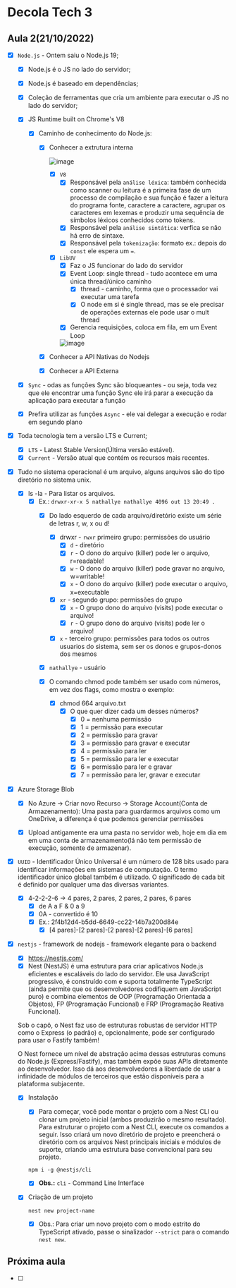# Decola Tech 3

## Aula 2(21/10/2022)
- [x] `Node.js` -  Ontem saiu o Node.js 19;
  - [x] Node.js é o JS no lado do servidor;
  - [x] Node.js é baseado em dependências;
  - [x] Coleção de ferramentas que cria um ambiente para executar o JS no lado do servidor;
  - [x] JS Runtime built on Chrome's V8

    - [x] Caminho de conhecimento do Node.js:
      - [x] Conhecer a extrutura interna

        ![image](https://user-images.githubusercontent.com/86172286/196953179-07daae4a-8717-4fef-830f-5bb545870550.png)

        - [x] `V8`
          - [x] Responsável pela `análise léxica`: também conhecida como scanner ou leitura é a primeira fase de um processo de compilação e sua função é fazer a leitura do programa fonte, caractere a caractere, agrupar os caracteres em lexemas e produzir uma sequência de símbolos léxicos conhecidos como tokens.
          - [x] Responsável pela `análise sintática`: verfica se não há erro de sintaxe.
          - [x] Responsável pela `tokenização`: formato ex.: depois do `const` ele espera um `=`.

        - [x] `LibUV`
          - [x] Faz o JS funcionar do lado do servidor
          - [x] Event Loop: single thread - tudo acontece em uma única thread/único caminho
            - [x] thread - caminho, forma que o processador vai executar uma tarefa
            - [x] O node em si é single thread, mas se ele precisar de operações externas ele pode usar o mult thread
          - [x] Gerencia requisições, coloca em fila, em um Event Loop

          ![image](https://user-images.githubusercontent.com/86172286/196953236-b76a3f9b-a3f3-4aa3-9544-bf4ecd27c3ee.png)

      - [x] Conhecer a API Nativas do Nodejs
      - [x] Conhecer a API Externa

  - [x] `Sync` - odas as funções Sync são bloqueantes - ou seja, toda vez que ele encontrar uma função Sync ele irá parar a execução da aplicação para executar a função
  - [x] Prefira utilizar as funções `Async` - ele vai delegar a execução e rodar em segundo plano

- [x] Toda tecnologia tem a versão LTS e Current;
  - [x] `LTS` - Latest Stable Version(Última versão estável).
  - [x] `Current` - Versão atual que contém os recursos mais recentes.

- [x] Tudo no sistema operacional é um arquivo, alguns arquivos são do tipo diretório no sistema unix.
  - [x] ls -la - Para listar os arquivos.
    - [x] Ex.: `drwxr-xr-x 5 nathallye nathallye 4096 out 13 20:49 .`
      - [x] Do lado esquerdo de cada arquivo/diretório existe um série de letras r, w, x ou d!
        - [x] drwxr - `rwxr` primeiro grupo: permissões do usuário
          - [x] `d` - diretório
          - [x] `r` - O dono do arquivo (killer) pode ler o arquivo, r=readable!
          - [x] `w` - O dono do arquivo (killer) pode gravar no arquivo, w=writable!
          - [x] `x` - O dono do arquivo (killer) pode executar o arquivo, x=executable

        - [x] `xr` - segundo grupo: permissões do grupo
          - [x] `x` - O grupo dono do arquivo (visits) pode executar o arquivo!
          - [x] `r` - O grupo dono do arquivo (visits) pode ler o arquivo!

        - [x] `x` - terceiro grupo: permissões para todos os outros usuarios do sistema, sem ser os donos e grupos-donos dos mesmos

      - [x] `nathallye` - usuário

      - [x] O comando chmod pode também ser usado com números, em vez dos flags, como mostra o exemplo:
        - [x] chmod 664 arquivo.txt
          - [x] O que quer dizer cada um desses números?
            - [x] 0 = nenhuma permissão
            - [x] 1 = permissão para executar
            - [x] 2 = permissão para gravar
            - [x] 3 = permissão para gravar e executar
            - [x] 4 = permissão para ler
            - [x] 5 = permissão para ler e executar
            - [x] 6 = permissão para ler e gravar
            - [x] 7 = permissão para ler, gravar e executar

- [x] Azure Storage Blob
  - [x] No Azure -> Criar novo Recurso -> Storage Account(Conta de Armazenamento): Uma pasta para guardarmos arquivos como um OneDrive, a diferença é que podemos gerenciar permissões

  - [x] Upload antigamente era uma pasta no servidor web, hoje em dia em em uma conta de armazenamento(lá não tem permissão de execução, somente de armazenar).

- [x] `UUID` - Identificador Único Universal é um número de 128 bits usado para identificar informações em sistemas de computação. O termo identificador único global também é utilizado. O significado de cada bit é definido por qualquer uma das diversas variantes.
  - [x] 4-2-2-2-6 -> 4 pares, 2 pares, 2 pares, 2 pares, 6 pares
    - [x] de A a F & 0 a 9
    - [x] 0A - convertido é 10
    - [x] Ex.: 2f4b12d4-b5dd-6649-cc22-14b7a200d84e
      - [x]    [4 pares]-[2 pares]-[2 pares]-[2 pares]-[6 pares]

- [x] `nestjs` - framework de nodejs - framework elegante para o backend
  - [x] https://nestjs.com/
  - [x] Nest (NestJS) é uma estrutura para criar aplicativos Node.js eficientes e escaláveis ​​do lado do servidor. Ele usa JavaScript progressivo, é construído com e suporta totalmente TypeScript (ainda permite que os desenvolvedores codifiquem em JavaScript puro) e combina elementos de OOP (Programação Orientada a Objetos), FP (Programação Funcional) e FRP (Programação Reativa Funcional).

  Sob o capô, o Nest faz uso de estruturas robustas de servidor HTTP como o Express (o padrão) e, opcionalmente, pode ser configurado para usar o Fastify também!

  O Nest fornece um nível de abstração acima dessas estruturas comuns do Node.js (Express/Fastify), mas também expõe suas APIs diretamente ao desenvolvedor. Isso dá aos desenvolvedores a liberdade de usar a infinidade de módulos de terceiros que estão disponíveis para a plataforma subjacente.

  - [x] Instalação
    - [x] Para começar, você pode montar o projeto com a Nest CLI ou clonar um projeto inicial (ambos produzirão o mesmo resultado). Para estruturar o projeto com a Nest CLI, execute os comandos a seguir. Isso criará um novo diretório de projeto e preencherá o diretório com os arquivos Nest principais iniciais e módulos de suporte, criando uma estrutura base convencional para seu projeto.

    ```
    npm i -g @nestjs/cli
    ```

    - [x] **Obs.:** `cli` - Command Line Interface

  - [x] Criação de um projeto

    ```
    nest new project-name
    ```

    - [x] Obs.: Para criar um novo projeto com o modo estrito do TypeScript ativado, passe o sinalizador `--strict` para o comando `nest new`.

## Próxima aula

- [ ]
